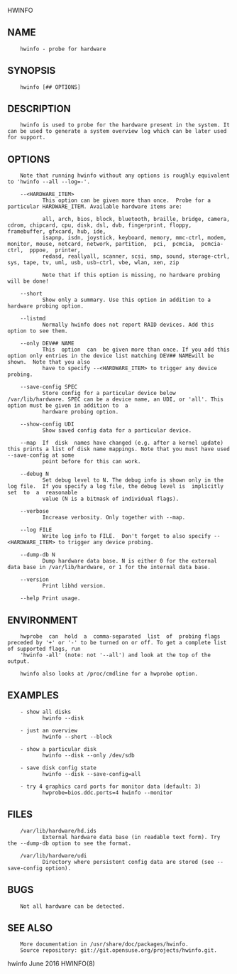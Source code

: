   HWINFO
 
## NAME
        hwinfo - probe for hardware
 
## SYNOPSIS
        hwinfo [## OPTIONS]
 
## DESCRIPTION
        hwinfo is used to probe for the hardware present in the system. It can be used to generate a system overview log which can be later used for support.
 
## OPTIONS
        Note that running hwinfo without any options is roughly equivalent to 'hwinfo --all --log=-'.
 
        --<HARDWARE_ITEM>
               This option can be given more than once.  Probe for a particular HARDWARE_ITEM. Available hardware items are:
 
               all, arch, bios, block, bluetooth, braille, bridge, camera, cdrom, chipcard, cpu, disk, dsl, dvb, fingerprint, floppy, framebuffer, gfxcard, hub, ide,
               isapnp, isdn, joystick, keyboard, memory, mmc-ctrl, modem, monitor, mouse, netcard, network, partition,  pci,  pcmcia,  pcmcia-ctrl,  pppoe,  printer,
               redasd, reallyall, scanner, scsi, smp, sound, storage-ctrl, sys, tape, tv, uml, usb, usb-ctrl, vbe, wlan, xen, zip
 
               Note that if this option is missing, no hardware probing will be done!
 
        --short
               Show only a summary. Use this option in addition to a hardware probing option.
 
        --listmd
               Normally hwinfo does not report RAID devices. Add this option to see them.
 
        --only DEV## NAME
               This  option  can  be given more than once. If you add this option only entries in the device list matching DEV## NAMEwill be shown.  Note that you also
               have to specify --<HARDWARE_ITEM> to trigger any device probing.
 
        --save-config SPEC
               Store config for a particular device below /var/lib/hardware. SPEC can be a device name, an UDI, or 'all'. This option must be given in addition to  a
               hardware probing option.
 
        --show-config UDI
               Show saved config data for a particular device.
 
        --map  If  disk  names have changed (e.g. after a kernel update) this prints a list of disk name mappings. Note that you must have used --save-config at some
               point before for this can work.
 
        --debug N
               Set debug level to N. The debug info is shown only in the log file.  If you specify a log file, the debug level is  implicitly  set  to  a  reasonable
               value (N is a bitmask of individual flags).
 
        --verbose
               Increase verbosity. Only together with --map.
 
        --log FILE
               Write log info to FILE.  Don't forget to also specify --<HARDWARE_ITEM> to trigger any device probing.
 
        --dump-db N
               Dump hardware data base. N is either 0 for the external data base in /var/lib/hardware, or 1 for the internal data base.
 
        --version
               Print libhd version.
 
        --help Print usage.
 
## ENVIRONMENT
        hwprobe  can  hold  a  comma-separated  list  of  probing flags preceded by '+' or '-' to be turned on or off. To get a complete list of supported flags, run
        'hwinfo -all' (note: not '--all') and look at the top of the output.
 
        hwinfo also looks at /proc/cmdline for a hwprobe option.
 
## EXAMPLES
        - show all disks
               hwinfo --disk
 
        - just an overview
               hwinfo --short --block
 
        - show a particular disk
               hwinfo --disk --only /dev/sdb
 
        - save disk config state
               hwinfo --disk --save-config=all
 
        - try 4 graphics card ports for monitor data (default: 3)
               hwprobe=bios.ddc.ports=4 hwinfo --monitor
 
## FILES
        /var/lib/hardware/hd.ids
               External hardware data base (in readable text form). Try the --dump-db option to see the format.
 
        /var/lib/hardware/udi
               Directory where persistent config data are stored (see --save-config option).
 
## BUGS
        Not all hardware can be detected.
 
## SEE ALSO
        More documentation in /usr/share/doc/packages/hwinfo.
        Source repository: git://git.opensuse.org/projects/hwinfo.git.
 
 hwinfo                                                                        June 2016                                                                    HWINFO(8)
